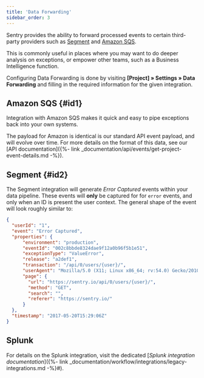 ```yaml
---
title: 'Data Forwarding'
sidebar_order: 3
---
```


Sentry provides the ability to forward processed events to certain third-party providers such as [Segment](https://segment.com) and [Amazon SQS](https://aws.amazon.com/sqs/).

This is commonly useful in places where you may want to do deeper analysis on exceptions, or empower other teams, such as a Business Intelligence function.

Configuring Data Forwarding is done by visiting **[Project] » Settings » Data Forwarding** and filling in the required information for the given integration.

## Amazon SQS {#id1}

Integration with Amazon SQS makes it quick and easy to pipe exceptions back into your own systems.

The payload for Amazon is identical is our standard API event payload, and will evolve over time. For more details on the format of this data, see our [API documentation]({%- link _documentation/api/events/get-project-event-details.md -%}).

## Segment {#id2}

The Segment integration will generate _Error Captured_ events within your data pipeline. These events will **only** be captured for for `error` events, and only when an ID is present the user context. The general shape of the event will look roughly similar to:

```json
{
  "userId": "1",
  "event": "Error Captured",
  "properties": {
      "environment": "production",
      "eventId": "002c8bbde8324dae9f12a0b96f5b1e51",
      "exceptionType": "ValueError",
      "release": "a2def1",
      "transaction": "/api/0/users/{user}/",
      "userAgent": "Mozilla/5.0 (X11; Linux x86_64; rv:54.0) Gecko/20100101 Firefox/54.0",
      "page": {
        "url": "https://sentry.io/api/0/users/{user}/",
        "method": "GET",
        "search": "",
        "referer": "https://sentry.io/"
      }
  },
  "timestamp": "2017-05-20T15:29:06Z"
}
```

## Splunk

For details on the Splunk integration, visit the dedicated [_Splunk integration documentation_]({%- link _documentation/workflow/integrations/legacy-integrations.md -%}#).
